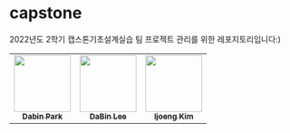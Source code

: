 # capstone

2022년도 2학기 캡스톤기초설계실습 팀 프로젝트 관리를 위한 레포지토리입니다:)


<table>
  <tr>
    <td align="center">
    <a href="https://github.com/dabin3178">
    <img src="https://avatars.githubusercontent.com/u/81296203?v=4?" width="100px;" alt=""/>
    <br />
    <sub>
    <b>Dabin Park</b>
    </sub>
    </a>
    <br />
    </td>
        <td align="center">
    <a href="https://github.com/dbeen">
    <img src="https://avatars.githubusercontent.com/u/83808068?v=4" width="100px;" alt=""/>
    <br />
    <sub>
    <b>DaBin Lee</b>
    </sub>
    </a>
    <br />
    </td>
        <td align="center">
    <a href="https://github.com/rtfg1070">
    <img src="https://avatars.githubusercontent.com/u/60285296?v=4" width="100px;" alt=""/>
    <br />
    <sub>
    <b>Ijoeng Kim</b>
    </sub>
    </a>
    <br />
    </td>
  </tr>
</table>
